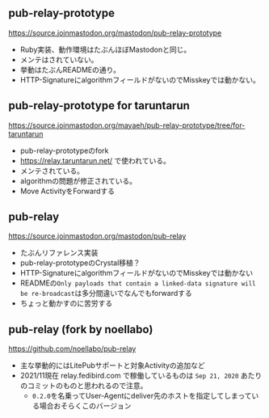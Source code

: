 ## pub-relay-prototype

https://source.joinmastodon.org/mastodon/pub-relay-prototype

- Ruby実装、動作環境はたぶんほぼMastodonと同じ。
- メンテはされていない。
- 挙動はたぶんREADMEの通り。
- HTTP-SignatureにalgorithmフィールドがないのでMisskeyでは動かない。

## pub-relay-prototype for taruntarun

https://source.joinmastodon.org/mayaeh/pub-relay-prototype/tree/for-taruntarun
- pub-relay-prototypeのfork
- https://relay.taruntarun.net/ で使われている。
- メンテされている。
- algorithmの問題が修正されている。
- Move ActivityをForwardする

## pub-relay

https://source.joinmastodon.org/mastodon/pub-relay

- たぶんリファレンス実装
- pub-relay-prototypeのCrystal移植？
- HTTP-SignatureにalgorithmフィールドがないのでMisskeyでは動かない
- READMEの`Only payloads that contain a linked-data signature will be re-broadcast`は多分間違いでなんでもforwardする
- ちょっと動かすのに苦労する

## pub-relay (fork by noellabo)

https://github.com/noellabo/pub-relay

- 主な挙動的にはLitePubサポートと対象Activityの追加など
- 2021/11現在 relay.fedibird.com で稼働しているものは `Sep 21, 2020` あたりのコミットのものと思われるので注意。
  - `0.2.0`を名乗ってUser-Agentにdeliver先のホストを指定してしまっている場合おそらくこのバージョン

